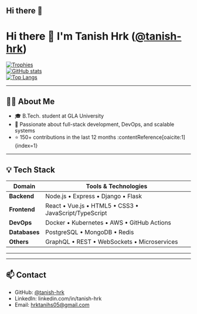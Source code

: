 ## Hi there 👋

<!--
**tanish-hrk/tanish-hrk** is a ✨ _special_ ✨ repository because its `README.md` (this file) appears on your GitHub profile.

Here are some ideas to get you started:

- 🔭 I’m currently working on ...
- 🌱 I’m currently learning ...
- 👯 I’m looking to collaborate on ...
- 🤔 I’m looking for help with ...
- 💬 Ask me about ...
- 📫 How to reach me: ...
- 😄 Pronouns: ...
- ⚡ Fun fact: ...
-->

<!--𝗛𝗲𝗮𝗱𝗲𝗿 & Badges-->
# Hi there 👋 I'm Tanish Hrk ([@tanish-hrk](https://github.com/tanish-hrk))

[![Trophies](https://github-profile-trophy.vercel.app/?username=tanish-hrk&theme=onedark)](https://github.com/ryo-ma/github-profile-trophy)  
[![GitHub stats](https://github-readme-stats.vercel.app/api?username=tanish-hrk&show_icons=true&theme=radical)](https://github.com/tanish-hrk)  
[![Top Langs](https://github-readme-stats.vercel.app/api/top-langs/?username=tanish-hrk&layout=compact)](https://github.com/tanish-hrk)

---

## 👨‍💻 About Me
- 🎓 B.Tech. student at GLA University
- 🌱 Passionate about full-stack development, DevOps, and scalable systems
- ⭐ 150+ contributions in the last 12 months :contentReference[oaicite:1]{index=1}

---

## 💡 Tech Stack

| Domain       | Tools & Technologies |
|--------------|----------------------|
| **Backend**  | Node.js • Express • Django • Flask |
| **Frontend** | React • Vue.js • HTML5 • CSS3 • JavaScript/TypeScript |
| **DevOps**   | Docker • Kubernetes • AWS • GitHub Actions |
| **Databases**| PostgreSQL • MongoDB • Redis |
| **Others**   | GraphQL • REST • WebSockets • Microservices |

---


---



## 📫 Contact

- GitHub: [@tanish-hrk](https://github.com/tanish-hrk)
- LinkedIn: linkedin.com/in/tanish-hrk
- Email: hrktanihs05@gmail.com

